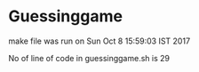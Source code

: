 # Guessinggame
make file was run on Sun Oct  8 15:59:03 IST 2017 

No of line of code in guessinggame.sh is 29
